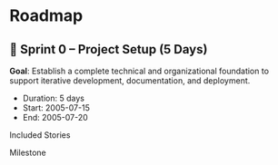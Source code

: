 # Roadmap

## 🧱 Sprint 0 – Project Setup (5 Days)

**Goal**: Establish a complete technical and organizational foundation to support iterative development, documentation, and deployment.

- Duration: 5 days
- Start: 2005-07-15
- End: 2005-07-20

Included Stories

Milestone
